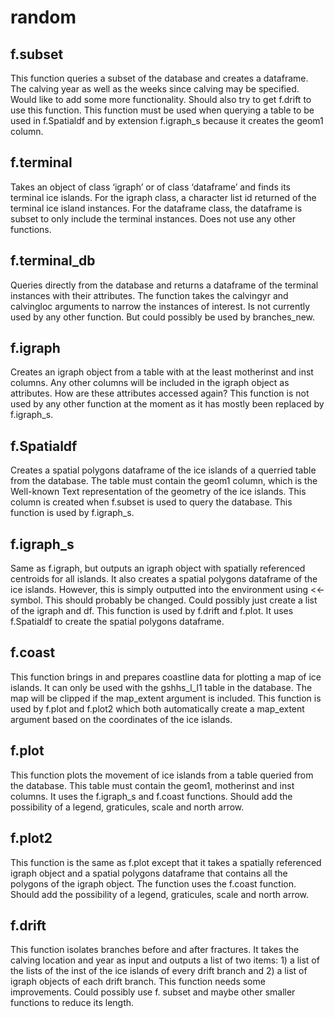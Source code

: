 # random

## f.subset 
This function queries a subset of the database and creates a dataframe. The calving year as well as the weeks since calving may be specified. Would like to add some more functionality. Should also try to get f.drift to use this function. This function must be used when querying a table to be used in f.Spatialdf and by extension f.igraph_s because it creates the geom1 column.

## f.terminal
Takes an object of class ‘igraph’ or of class ‘dataframe’ and finds its terminal ice islands. For the igraph class, a character list id returned of the terminal ice island instances. For the dataframe class, the dataframe is subset to only include the terminal instances. Does not use any other functions.  

## f.terminal_db
Queries directly from the database and returns a dataframe of the terminal instances with their attributes. The function takes the calvingyr and calvingloc arguments to narrow the instances of interest. Is not currently used by any other function. But could possibly be used by branches_new.

## f.igraph
Creates an igraph object from a table with at the least motherinst and inst columns. Any other columns will be included in the igraph object as attributes. How are these attributes accessed again? This function is not used by any other function at the moment as it has mostly been replaced by f.igraph_s. 

## f.Spatialdf
Creates a spatial polygons dataframe of the ice islands of a querried table from the database. The table must contain the geom1 column, which is the Well-known Text representation of the geometry of the ice islands. This column is created when f.subset is used to query the database. This function is used by f.igraph_s.

## f.igraph_s
Same as f.igraph, but outputs an igraph object with spatially referenced centroids for all islands. It also creates a spatial polygons dataframe of the ice islands. However, this is simply outputted into the environment using <<- symbol. This should probably be changed. Could possibly just create a list of the igraph and df. This function is used by f.drift and f.plot. It uses f.Spatialdf to create the spatial polygons dataframe.

## f.coast
This function brings in and prepares coastline data for plotting a map of ice islands. It can only be used with the gshhs_l_l1 table in the database. The map will be clipped if the map_extent argument is included. This function is used by f.plot and f.plot2 which both automatically create a map_extent argument based on the coordinates of the ice islands. 

## f.plot
This function plots the movement of ice islands from a table queried from the database. This table must contain the geom1, motherinst and inst columns. It uses the f.igraph_s and f.coast functions. Should add the possibility of a legend, graticules, scale and north arrow. 

## f.plot2
This function is the same as f.plot except that it takes a spatially referenced igraph object and a spatial polygons dataframe that contains all the polygons of the igraph object. The function uses the f.coast function. Should add the possibility of a legend, graticules, scale and north arrow.

## f.drift
This function isolates branches before and after fractures. It takes the calving location and year as input and outputs a list of two items: 1) a list of the lists of the inst of the ice islands of every drift branch and 2) a list of igraph objects of each drift branch. This function needs some improvements. Could possibly use f. subset and maybe other smaller functions to reduce its length.

